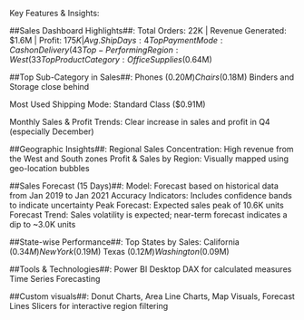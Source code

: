 Key Features & Insights:

##Sales Dashboard Highlights##:
Total Orders: 22K | Revenue Generated: $1.6M | Profit: $175K | Avg. Ship Days: 4
Top Payment Mode: Cash on Delivery (43%) followed by Online (35%)
Top-Performing Region: West (33%) in sales; Top Segment: Consumer (48%)
Top Product Category: Office Supplies ($0.64M)

##Top Sub-Category in Sales##:
Phones ($0.20M)
Chairs ($0.18M)
Binders and Storage close behind

Most Used Shipping Mode: Standard Class ($0.91M)

Monthly Sales & Profit Trends: Clear increase in sales and profit in Q4 (especially December)

##Geographic Insights##:
Regional Sales Concentration: High revenue from the West and South zones
Profit & Sales by Region: Visually mapped using geo-location bubbles

##Sales Forecast (15 Days)##:
Model: Forecast based on historical data from Jan 2019 to Jan 2021
Accuracy Indicators: Includes confidence bands to indicate uncertainty
Peak Forecast: Expected sales peak of 10.6K units
Forecast Trend: Sales volatility is expected; near-term forecast indicates a dip to ~3.0K units

##State-wise Performance##:
Top States by Sales:
California ($0.34M)
New York ($0.19M)
Texas ($0.12M)
Washington ($0.09M)

##Tools & Technologies##:
Power BI Desktop
DAX for calculated measures
Time Series Forecasting

##Custom visuals##: Donut Charts, Area Line Charts, Map Visuals, Forecast Lines
Slicers for interactive region filtering

